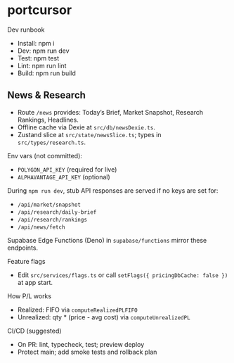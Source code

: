 # portcursor

Dev runbook

- Install: npm i
- Dev: npm run dev
- Test: npm test
- Lint: npm run lint
- Build: npm run build

## News & Research

- Route `/news` provides: Today’s Brief, Market Snapshot, Research Rankings, Headlines.
- Offline cache via Dexie at `src/db/newsDexie.ts`.
- Zustand slice at `src/state/newsSlice.ts`; types in `src/types/research.ts`.

Env vars (not committed):

- `POLYGON_API_KEY` (required for live)
- `ALPHAVANTAGE_API_KEY` (optional)

During `npm run dev`, stub API responses are served if no keys are set for:

- `/api/market/snapshot`
- `/api/research/daily-brief`
- `/api/research/rankings`
- `/api/news/fetch`

Supabase Edge Functions (Deno) in `supabase/functions` mirror these endpoints.

Feature flags

- Edit `src/services/flags.ts` or call `setFlags({ pricingDbCache: false })` at app start.

How P/L works

- Realized: FIFO via `computeRealizedPLFIFO`
- Unrealized: qty * (price - avg cost) via `computeUnrealizedPL`

CI/CD (suggested)

- On PR: lint, typecheck, test; preview deploy
- Protect main; add smoke tests and rollback plan